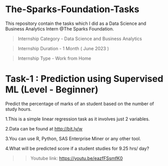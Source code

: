 # The-Sparks-Foundation-Tasks
This repository contain the tasks which I did as a Data Science and Business Analytics Intern @The Sparks Foundation.

 > Internship Category - Data Science and Business Analytics

 >Internship Duration - 1 Month ( June 2023 )

 >Internship Type - Work from Home

# Task-1 : Prediction using Supervised ML (Level - Beginner)
Predict the percentage of marks of an student based on the number of study hours.
 
 1.This is a simple linear regression task as it involves just 2 variables.
 
 2.Data can be found at http://bit.ly/w
 
 3.You can use R, Python, SAS Enterprise Miner or any other tool.
 
 4.What will be predicted score if a student studies for 9.25 hrs/ day?
 
 
  >>Youtube link: https://youtu.be/eazfFSsmfK0
